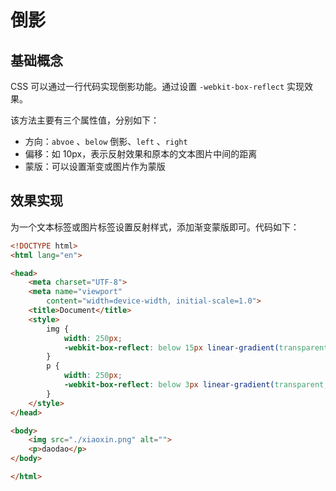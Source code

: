 # 倒影

## 基础概念

CSS 可以通过一行代码实现倒影功能。通过设置 `-webkit-box-reflect` 实现效果。

该方法主要有三个属性值，分别如下：

- 方向：`abvoe` 、`below` 倒影、`left` 、`right`
- 偏移：如 10px，表示反射效果和原本的文本图片中间的距离
- 蒙版：可以设置渐变或图片作为蒙版

## 效果实现

为一个文本标签或图片标签设置反射样式，添加渐变蒙版即可。代码如下：

```html
<!DOCTYPE html>
<html lang="en">

<head>
    <meta charset="UTF-8">
    <meta name="viewport"
        content="width=device-width, initial-scale=1.0">
    <title>Document</title>
    <style>
        img {
            width: 250px;
            -webkit-box-reflect: below 15px linear-gradient(transparent, transparent, rgba(0, 0, 0, .5));
        }
        p {
            width: 250px;
            -webkit-box-reflect: below 3px linear-gradient(transparent, rgba(0, 0, 0, .5));
        }
    </style>
</head>

<body>
    <img src="./xiaoxin.png" alt="">
    <p>daodao</p>
</body>

</html>
```


